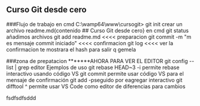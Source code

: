 ## Curso Git desde cero
###Flujo de  trabajo
en cmd
C:\wamp64\www\cursogit>
git init
crear un archivo readme.md{contenido ## Curso Git desde cero}
en cmd
git status
añadimos archivos
git add readme.md  <<<< preparacion
git commit -m "m es  mensaje commit iniciado" <<<< confirmacion
git log  <<<< ver la confirmacion  te mostrara el hash
para  salir q
gemela

###zona  de  prepatacion
*******AHORA  PARA  VER  EL  EDITOR     git config --list | grep editor
Ejemplos de uso
git rebase HEAD~3 -i permite rebase interactivo usando código VS
git commit permite usar código VS para el mensaje de confirmación
git add -pseguido por eagregar interactivo
git difftool <commit>^ <commit> permite usar VS Code como editor de diferencias para cambios


fsdfsdfsddd